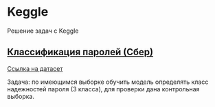 # Keggle
 Решение задач с Keggle

## [Классификация паролей (Сбер)](https://github.com/TaywanZ/Kaggle/blob/main/PasswordSber.ipynb)
[Ссылка на датасет](https://www.kaggle.com/datasets/morph1max/password-security-sber-dataset)

Задача: по имеющимся выборке обучить модель определять класс надежностей пароля (3 класса), для проверки дана контрольная выборка.
